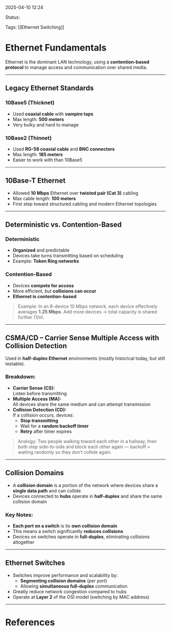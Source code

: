 2025-04-10 12:24

Status:

Tags: [[Ethernet Switching]]

# Ethernet Fundamentals

Ethernet is the dominant LAN technology, using a **contention-based protocol** to manage access and communication over shared media.

---

## Legacy Ethernet Standards

### 10Base5 (Thicknet)

- Used **coaxial cable** with **vampire taps**
- Max length: **500 meters**
- Very bulky and hard to manage

### 10Base2 (Thinnet)

- Used **RG-58 coaxial cable** and **BNC connectors**
- Max length: **185 meters**
- Easier to work with than 10Base5

---

## 10Base-T Ethernet

- Allowed **10 Mbps** Ethernet over **twisted pair (Cat 3)** cabling
- Max cable length: **100 meters**
- First step toward structured cabling and modern Ethernet topologies

---

## Deterministic vs. Contention-Based

### Deterministic

- **Organized** and predictable
- Devices take turns transmitting based on scheduling
- Example: **Token Ring networks**

### Contention-Based

- Devices **compete for access**
- More efficient, but **collisions can occur**
- **Ethernet is contention-based**

> Example: In an 8-device 10 Mbps network, each device effectively averages **1.25 Mbps**. Add more devices → total capacity is shared further (1/n).

---

## CSMA/CD – Carrier Sense Multiple Access with Collision Detection

Used in **half-duplex Ethernet** environments (mostly historical today, but still testable).

### Breakdown:

- **Carrier Sense (CS):**  
  Listen before transmitting
- **Multiple Access (MA):**  
  All devices share the same medium and can attempt transmission
- **Collision Detection (CD):**  
  If a collision occurs, devices:
  - **Stop transmitting**
  - Wait for a **random backoff timer**
  - **Retry** after timer expires

> Analogy: Two people walking toward each other in a hallway, then both step side-to-side and block each other again — backoff = waiting randomly so they don’t collide again.

---

## Collision Domains

- A **collision domain** is a portion of the network where devices share a **single data path** and can collide
- Devices connected to **hubs** operate in **half-duplex** and share the same collision domain

### Key Notes:

- **Each port on a switch** is its **own collision domain**
- This means a switch significantly **reduces collisions**
- Devices on switches operate in **full-duplex**, eliminating collisions altogether

---

## Ethernet Switches

- Switches improve performance and scalability by:
  - **Segmenting collision domains** (per port)
  - Allowing **simultaneous full-duplex** communication
- Greatly reduce network congestion compared to hubs
- Operate at **Layer 2** of the OSI model (switching by MAC address)

---

# References

